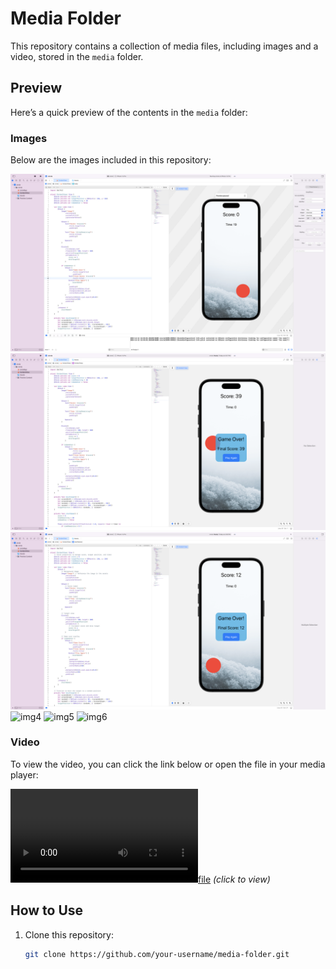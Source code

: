 # Media Folder

This repository contains a collection of media files, including images and a video, stored in the `media` folder.

## Preview

Here’s a quick preview of the contents in the `media` folder:

### Images

Below are the images included in this repository:

![img1](media/img1.png)
![img2](media/img2.png)
![img3](media/img3.png)
![img4](media/img4.png)
![img5](media/img5.png)
![img6](media/img6.png)

### Video

To view the video, you can click the link below or open the file in your media player:

[![file](media/video.mov)](media/video.mov) *(click to view)*

## How to Use

1. Clone this repository:
   ```bash
   git clone https://github.com/your-username/media-folder.git
